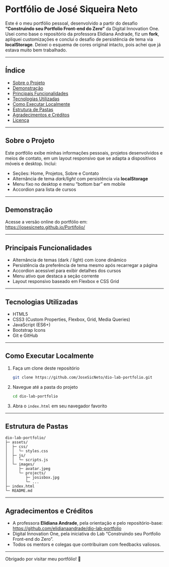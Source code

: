 # Portfólio de José Siqueira Neto

Este é o meu portfólio pessoal, desenvolvido a partir do desafio **“Construindo seu Portfolio Front-end do Zero”** da Digital Innovation One. Usei como base o repositório da professora Elidiana Andrade, fiz um **fork**, apliquei customizações e concluí o desafio de persistência de tema via **localStorage**. Deixei o esquema de cores original intacto, pois achei que já estava muito bem trabalhado.

---

## Índice

- [Sobre o Projeto](#sobre-o-projeto)  
- [Demonstração](#demonstração)  
- [Principais Funcionalidades](#principais-funcionalidades)  
- [Tecnologias Utilizadas](#tecnologias-utilizadas)  
- [Como Executar Localmente](#como-executar-localmente)  
- [Estrutura de Pastas](#estrutura-de-pastas)  
- [Agradecimentos e Créditos](#agradecimentos-e-créditos)  
- [Licença](#licença)  

---

## Sobre o Projeto

Este portfólio exibe minhas informações pessoais, projetos desenvolvidos e meios de contato, em um layout responsivo que se adapta a dispositivos móveis e desktop. Inclui:

- Seções: Home, Projetos, Sobre e Contato  
- Alternância de tema _dark/light_ com persistência via **localStorage**  
- Menu fixo no desktop e menu “bottom bar” em mobile  
- Accordion para lista de cursos  

---

## Demonstração

Acesse a versão online do portfólio em:  
https://josesicneto.github.io/Portifolio/  


---

## Principais Funcionalidades

- Alternância de temas (dark / light) com ícone dinâmico  
- Persistência da preferência de tema mesmo após recarregar a página  
- Accordion acessível para exibir detalhes dos cursos  
- Menu ativo que destaca a seção corrente  
- Layout responsivo baseado em Flexbox e CSS Grid  

---

## Tecnologias Utilizadas

- HTML5  
- CSS3 (Custom Properties, Flexbox, Grid, Media Queries)  
- JavaScript (ES6+)  
- Bootstrap Icons  
- Git e GitHub  

---

## Como Executar Localmente

1. Faça um clone deste repositório  
   ```bash
   git clone https://github.com/JoseSicNeto/dio-lab-portfolio.git
   ```  

2. Navegue até a pasta do projeto  
   ```bash
   cd dio-lab-portfolio
   ```  

3. Abra o `index.html` em seu navegador favorito  

---

## Estrutura de Pastas

```
dio-lab-portfolio/
├─ assets/
│  ├─ css/
│  │  └─ styles.css
│  ├─ js/
│  │  └─ scripts.js
│  └─ images/
│     ├─ avatar.jpeg
│     └─ projects/
│        ├─ josisbox.jpg
│        └─ ...
├─ index.html
└─ README.md
```

---

## Agradecimentos e Créditos

- A professora **Elidiana Andrade**, pela orientação e pelo repositório-base:  
  https://github.com/elidianaandrade/dio-lab-portfolio  
- Digital Innovation One, pela iniciativa do Lab “Construindo seu Portfolio Front-end do Zero”.  
- Todos os mentors e colegas que contribuíram com feedbacks valiosos.  

---  
Obrigado por visitar meu portfólio! 🚀
